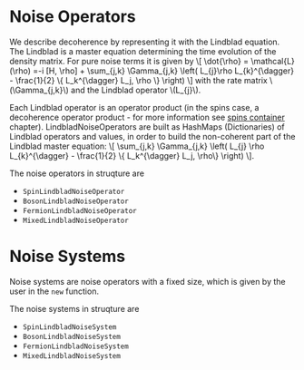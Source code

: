 # Noise Operators

We describe decoherence by representing it with the Lindblad equation.
The Lindblad is a master equation determining the time evolution of the density matrix.
For pure noise terms it is given by
\\[
    \dot{\rho} = \mathcal{L}(\rho) =-i \[H, \rho\] + \sum_{j,k} \Gamma_{j,k} \left( L_{j}\rho L_{k}^{\dagger} - \frac{1}{2} \\{ L_k^{\dagger} L_j, \rho \\} \right)
\\]
with the rate matrix \\(\Gamma_{j,k}\\) and the Lindblad operator \\(L_{j}\\).

Each Lindblad operator is an operator product (in the spins case, a decoherence operator product - for more information see [spins container](../physical_types/spins) chapter). LindbladNoiseOperators are built as HashMaps (Dictionaries) of Lindblad operators and values, in order to build the non-coherent part of the Lindblad master equation:
\\[
    \sum_{j,k} \Gamma_{j,k} \left( L_{j} \rho L_{k}^{\dagger} - \frac{1}{2} \\{ L_k^{\dagger} L_j, \rho\\} \right)
\\].


The noise operators in struqture are

* `SpinLindbladNoiseOperator`
* `BosonLindbladNoiseOperator`
* `FermionLindbladNoiseOperator`
* `MixedLindbladNoiseOperator`

# Noise Systems

Noise systems are noise operators with a fixed size, which is given by the user in the `new` function.


The noise systems in struqture are

* `SpinLindbladNoiseSystem`
* `BosonLindbladNoiseSystem`
* `FermionLindbladNoiseSystem`
* `MixedLindbladNoiseSystem`
